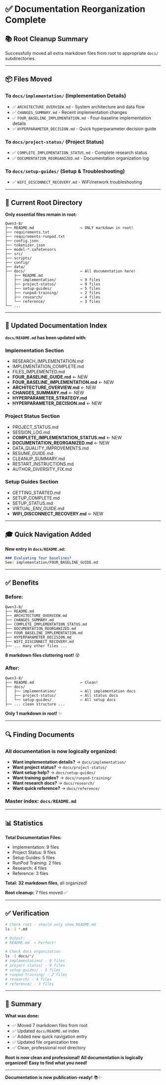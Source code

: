 # ✅ Documentation Reorganization Complete

## 📚 Root Cleanup Summary

Successfully moved all extra markdown files from root to appropriate `docs/` subdirectories.

---

## 📦 Files Moved

### **To `docs/implementation/`** (Implementation Details)
- ✅ `ARCHITECTURE_OVERVIEW.md` - System architecture and data flow
- ✅ `CHANGES_SUMMARY.md` - Recent implementation changes
- ✅ `FOUR_BASELINE_IMPLEMENTATION.md` - Four-baseline implementation details
- ✅ `HYPERPARAMETER_DECISION.md` - Quick hyperparameter decision guide

### **To `docs/project-status/`** (Project Status)
- ✅ `COMPLETE_IMPLEMENTATION_STATUS.md` - Complete research status
- ✅ `DOCUMENTATION_REORGANIZED.md` - Documentation organization log

### **To `docs/setup-guides/`** (Setup & Troubleshooting)
- ✅ `WIFI_DISCONNECT_RECOVERY.md` - WiFi/network troubleshooting

---

## 📁 Current Root Directory

**Only essential files remain in root:**

```
Qwen3-8/
├── README.md                     ← ONLY markdown in root!
├── requirements.txt
├── requirements-runpod.txt
├── config.json
├── tokenizer.json
├── model-*.safetensors
├── src/
├── scripts/
├── config/
├── data/
├── docs/                         ← All documentation here!
│   ├── README.md
│   ├── implementation/           ← 9 files
│   ├── project-status/           ← 9 files  
│   ├── setup-guides/             ← 5 files
│   ├── runpod-training/          ← 2 files
│   ├── research/                 ← 4 files
│   └── reference/                ← 3 files
└── ...
```

---

## 🎯 Updated Documentation Index

**`docs/README.md` has been updated with:**

### **Implementation Section**
- RESEARCH_IMPLEMENTATION.md
- IMPLEMENTATION_COMPLETE.md
- FILES_IMPLEMENTED.md
- **FOUR_BASELINE_GUIDE.md** ← NEW
- **FOUR_BASELINE_IMPLEMENTATION.md** ← NEW
- **ARCHITECTURE_OVERVIEW.md** ← NEW
- **CHANGES_SUMMARY.md** ← NEW
- **HYPERPARAMETER_STRATEGY.md**
- **HYPERPARAMETER_DECISION.md** ← NEW

### **Project Status Section**
- PROJECT_STATUS.md
- SESSION_LOG.md
- **COMPLETE_IMPLEMENTATION_STATUS.md** ← NEW
- **DOCUMENTATION_REORGANIZED.md** ← NEW
- DATA_QUALITY_IMPROVEMENTS.md
- RESUME_GUIDE.md
- CLEANUP_SUMMARY.md
- RESTART_INSTRUCTIONS.md
- AUTHOR_DIVERSITY_FIX.md

### **Setup Guides Section**
- GETTING_STARTED.md
- SETUP_COMPLETE.md
- SETUP_STATUS.md
- VIRTUAL_ENV_GUIDE.md
- **WIFI_DISCONNECT_RECOVERY.md** ← NEW

---

## 🎓 Quick Navigation Added

**New entry in `docs/README.md`:**

```markdown
### Evaluating four baselines?
See: implementation/FOUR_BASELINE_GUIDE.md
```

---

## ✅ Benefits

### **Before:**
```
Qwen3-8/
├── README.md
├── ARCHITECTURE_OVERVIEW.md
├── CHANGES_SUMMARY.md
├── COMPLETE_IMPLEMENTATION_STATUS.md
├── DOCUMENTATION_REORGANIZED.md
├── FOUR_BASELINE_IMPLEMENTATION.md
├── HYPERPARAMETER_DECISION.md
├── WIFI_DISCONNECT_RECOVERY.md
├── ... many other files ...
```

**8 markdown files cluttering root!** 😵

### **After:**
```
Qwen3-8/
├── README.md                     ← Clean!
├── docs/
│   ├── implementation/           ← All implementation docs
│   ├── project-status/           ← All status docs
│   └── setup-guides/             ← All setup docs
├── ... clean structure ...
```

**Only 1 markdown in root!** ✨

---

## 🔍 Finding Documents

### **All documentation is now logically organized:**

- **Want implementation details?** → `docs/implementation/`
- **Want project status?** → `docs/project-status/`
- **Want setup help?** → `docs/setup-guides/`
- **Want training guides?** → `docs/runpod-training/`
- **Want research docs?** → `docs/research/`
- **Want quick reference?** → `docs/reference/`

### **Master index:** `docs/README.md`

---

## 📊 Statistics

**Total Documentation Files:**
- Implementation: 9 files
- Project Status: 9 files
- Setup Guides: 5 files
- RunPod Training: 2 files
- Research: 4 files
- Reference: 3 files

**Total:** **32 markdown files**, all organized!

**Root cleanup:** 7 files moved ✅

---

## ✅ Verification

```bash
# Check root - should only show README.md
ls -1 *.md

# Output:
# README.md  ← Perfect!

# Check docs organization
ls -1 docs/*/
# implementation/ - 9 files
# project-status/ - 9 files
# setup-guides/ - 5 files
# runpod-training/ - 2 files
# research/ - 4 files
# reference/ - 3 files
```

---

## 🎉 Summary

**What was done:**
- ✅ Moved 7 markdown files from root
- ✅ Updated `docs/README.md` index
- ✅ Added new quick navigation entry
- ✅ Updated file organization tree
- ✅ Clean, professional root directory

**Root is now clean and professional!**
**All documentation is logically organized!**
**Easy to find what you need!**

---

**Documentation is now publication-ready!** 📚✨
